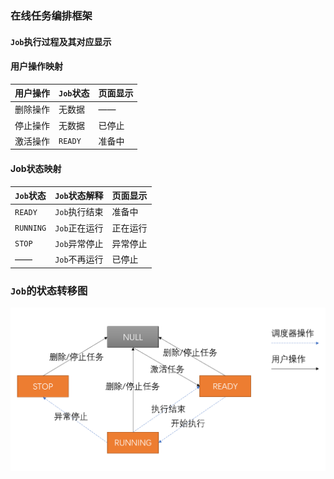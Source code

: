 ### 在线任务编排框架

####  `Job`执行过程及其对应显示
#### 用户操作映射
| 用户操作 | `Job`状态 | 页面显示 |
| -------- | ------- | -------- |
| 删除操作 | 无数据  | ——       |
| 停止操作 | 无数据  | 已停止   |
| 激活操作 | `READY`   | 准备中   |

#### Job状态映射
| `Job`状态 | `Job`状态解释 | 页面显示 |
| --------- | ------------- | -------- |
| `READY`   | `Job`执行结束 | 准备中   |
| `RUNNING` | `Job`正在运行 | 正在运行 |
| `STOP`    | `Job`异常停止 | 异常停止 |
| ——        | `Job`不再运行 | 已停止   |

### `Job`的状态转移图
![`Job`的状态转移图](../pic/Job的状态转移图.png)
